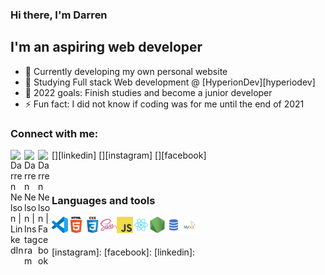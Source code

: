 ### Hi there, I'm Darren

## I'm an aspiring web developer

- 🧐 Currently developing my own personal website
- 🤯 Studying Full stack Web development @ [HyperionDev][hyperiodev]
- 🥅 2022 goals: Finish studies and become a junior developer
- ⚡ Fun fact: I did not know if coding was for me until the end of 2021

### Connect with me:

[<img align="left" alt="Darren Nelson | LinkedIn" width="22px" src="https://cdn.jsdelivr.net/npm/simple-icons@v3/icons/linkedin.svg" />][linkedin]
[<img align="left" alt="Darren Nelson | Instagram" width="22px" src="https://cdn.jsdelivr.net/npm/simple-icons@v3/icons/instagram.svg" />][instagram]
[<img align="left" alt="Darren Nelson | Facebook" width="22px" src="https://cdn.jsdelivr.net/npm/simple-icons@v3/icons/facebook.svg" />][facebook]

<br />

### Languages and tools

<img align="left" alt="Visual Studio Code" width="26px" src="https://raw.githubusercontent.com/github/explore/80688e429a7d4ef2fca1e82350fe8e3517d3494d/topics/visual-studio-code/visual-studio-code.png" />
<img align="left" alt="HTML5" width="26px" src="https://raw.githubusercontent.com/github/explore/80688e429a7d4ef2fca1e82350fe8e3517d3494d/topics/html/html.png" />
<img align="left" alt="CSS3" width="26px" src="https://raw.githubusercontent.com/github/explore/80688e429a7d4ef2fca1e82350fe8e3517d3494d/topics/css/css.png" />
<img align="left" alt="Sass" width="26px" src="https://raw.githubusercontent.com/github/explore/80688e429a7d4ef2fca1e82350fe8e3517d3494d/topics/sass/sass.png" />
<img align="left" alt="JavaScript" width="26px" src="https://raw.githubusercontent.com/github/explore/80688e429a7d4ef2fca1e82350fe8e3517d3494d/topics/javascript/javascript.png" />
<img align="left" alt="React" width="26px" src="https://raw.githubusercontent.com/github/explore/80688e429a7d4ef2fca1e82350fe8e3517d3494d/topics/react/react.png" />
<img align="left" alt="Node.js" width="26px" src="https://raw.githubusercontent.com/github/explore/80688e429a7d4ef2fca1e82350fe8e3517d3494d/topics/nodejs/nodejs.png" />
<img align="left" alt="SQL" width="26px" src="https://raw.githubusercontent.com/github/explore/80688e429a7d4ef2fca1e82350fe8e3517d3494d/topics/sql/sql.png" />
<img align="left" alt="MySQL" width="26px" src="https://raw.githubusercontent.com/github/explore/80688e429a7d4ef2fca1e82350fe8e3517d3494d/topics/mysql/mysql.png" />

<br />
<br />

[instagram]: <a href="https://www.instagram.com/d_nelson10/" target="blank"></a>
[facebook]: <a href="https://www.facebook.com/profile.php?id=100009888397460" target="blank"></a>
[linkedin]: <a href="https://www.linkedin.com/in/darren-nelson-950a14169/" target="blank"></a>
